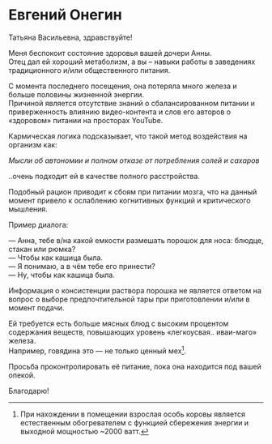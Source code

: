 Евгений Онегин
==============

Татьяна Васильевна, здравствуйте!

Меня беспокоит состояние здоровья вашей дочери Анны.  
Отец дал ей хороший метаболизм, а вы – навыки работы в заведениях традиционного и/или общественного питания.

С момента последнего посещения, она потеряла много железа и больше половины жизненной энергии.  
Причиной является отсутствие знаний о сбалансированном питании и приверженность влиянию видео-контента и слов его авторов о «здоровом» питании на просторах YouTube.

Кармическая логика подсказывает, что такой метод воздействия на организм как:

*Мысли об автономии и полном отказе от потребления солей и сахаров*

..очень подходит ей в качестве полного расстройства.

Подобный рацион приводит к сбоям при питании мозга, что на данный момент привело к ослаблению когнитивных функций и критического мышления.

Пример диалога:

— Анна, тебе в/на какой емкости размешать порошок для носа: блюдце, стакан или рюмка?  
— Чтобы как кашица была.  
— Я понимаю, а в чём тебе его принести?  
— Ну, чтобы как кашица была.  

Информация о консистенции раствора порошка не является ответом на вопрос о выборе предпочтительной тары при приготовлении и/или в момент подачи.

Ей требуется есть больше мясных блюд с высоким процентом содержания веществ, повышающих уровень «легкоусвая.. иваи-маго» железа.  
Например, говядина это — не только ценный мех[^cow].

Просьба проконтролировать её питание, пока она находится под вашей опекой.

Благодарю!

[^cow]: При нахождении в помещении взрослая особь коровы является естественным обогревателем с функцией сбережения энергии и выходной мощностью ~2000 ватт.
